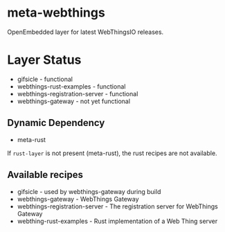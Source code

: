 # meta-webthings

OpenEmbedded layer for latest WebThingsIO releases.

# Layer Status
* gifsicle - functional
* webthings-rust-examples - functional
* webthings-registration-server - functional
* webthings-gateway - not yet functional

## Dynamic Dependency
* meta-rust

If `rust-layer` is not present (meta-rust), the rust recipes are not available.

## Available recipes

* gifsicle - used by webthings-gateway during build
* webthings-gateway - WebThings Gateway
* webthings-registration-server - The registration server for WebThings Gateway
* webthing-rust-examples - Rust implementation of a Web Thing server
